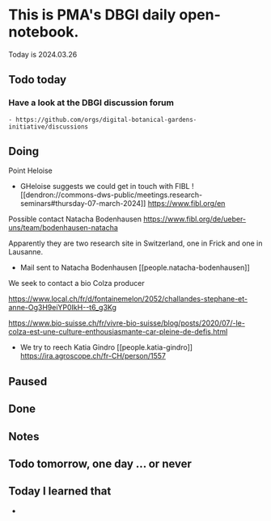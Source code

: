 

# This is PMA's DBGI daily open-notebook.

Today is 2024.03.26

## Todo today

### Have a look at the DBGI discussion forum
    - https://github.com/orgs/digital-botanical-gardens-initiative/discussions
###
###

## Doing

Point Heloise

- GHeloise suggests we could get in touch with FIBL ![[dendron://commons-dws-public/meetings.research-seminars#thursday-07-march-2024]]
https://www.fibl.org/en

Possible contact Natacha Bodenhausen
https://www.fibl.org/de/ueber-uns/team/bodenhausen-natacha


Apparently they are two research site in Switzerland, one in Frick and one in Lausanne.


- Mail sent to Natacha Bodenhausen [[people.natacha-bodenhausen]]


We seek to contact a bio Colza producer 

https://www.local.ch/fr/d/fontainemelon/2052/challandes-stephane-et-anne-Og3H9eiYP0IkH--t6_g3Kg

https://www.bio-suisse.ch/fr/vivre-bio-suisse/blog/posts/2020/07/-le-colza-est-une-culture-enthousiasmante-car-pleine-de-defis.html


- We try to reech Katia Gindro [[people.katia-gindro]]
https://ira.agroscope.ch/fr-CH/person/1557






## Paused

## Done

## Notes

## Todo tomorrow, one day ... or never

###
###
###


## Today I learned that

-